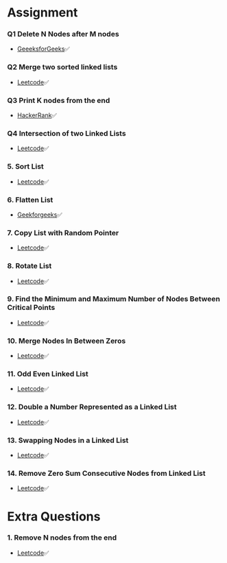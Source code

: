 # Assignment 


### Q1 Delete N Nodes after M nodes
- [GeeeksforGeeks](https://www.geeksforgeeks.org/problems/delete-n-nodes-after-m-nodes-of-a-linked-list)✅

### Q2 Merge two sorted linked lists
- [Leetcode](https://leetcode.com/problems/merge-two-sorted-lists/)✅

### Q3 Print K nodes from the end
- [HackerRank](https://www.hackerrank.com/challenges/get-the-value-of-the-node-at-a-specific-position-from-the-tail/problem)✅

### Q4 Intersection of two Linked Lists
- [Leetcode](https://leetcode.com/problems/intersection-of-two-linked-lists/)✅

### 5. Sort List
- [Leetcode](https://leetcode.com/problems/sort-list/)✅

### 6. Flatten List
- [Geekforgeeks](https://www.geeksforgeeks.org/problems/flattening-a-linked-list/)✅

### 7. Copy List with Random Pointer
- [Leetcode](https://leetcode.com/problems/copy-list-with-random-pointer/)✅

### 8. Rotate List  
- [Leetcode](https://leetcode.com/problems/rotate-list/)✅

### 9. Find the Minimum and Maximum Number of Nodes Between Critical Points
- [Leetcode](https://leetcode.com/problems/find-the-minimum-and-maximum-number-of-nodes-between-critical-points/description/)✅

### 10. Merge Nodes In Between Zeros
- [Leetcode](https://leetcode.com/problems/merge-nodes-in-between-zeros/)✅

### 11. Odd Even Linked List
- [Leetcode](https://leetcode.com/problems/odd-even-linked-list/description/)✅

### 12. Double a Number Represented as a Linked List
- [Leetcode](https://leetcode.com/problems/double-a-number-represented-as-a-linked-list/description/)✅

### 13. Swapping Nodes in a Linked List
- [Leetcode](https://leetcode.com/problems/swapping-nodes-in-a-linked-list/)✅

### 14. Remove Zero Sum Consecutive Nodes from Linked List
- [Leetcode](https://leetcode.com/problems/remove-zero-sum-consecutive-nodes-from-linked-list/)✅


# Extra Questions
### 1. Remove N nodes from the end  
- [Leetcode](https://leetcode.com/problems/remove-nth-node-from-end-of-list/)✅